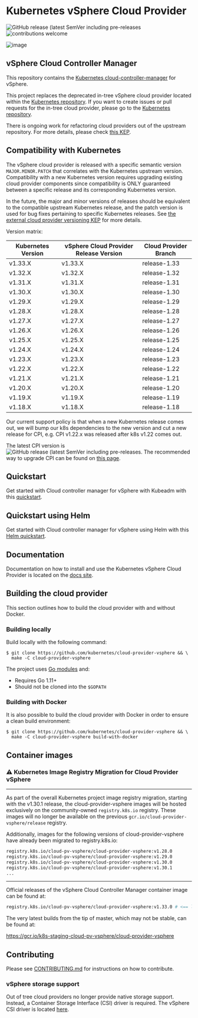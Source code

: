 # Kubernetes vSphere Cloud Provider

![GitHub release (latest SemVer including pre-releases](https://img.shields.io/github/v/release/kubernetes/cloud-provider-vsphere?include_prereleases)
![contributions welcome](https://img.shields.io/badge/contributions-welcome-brightgreen.svg?style=flat)

![image](/docs/images/vsphere_kubernetes_logo.png)

## vSphere Cloud Controller Manager

This repository contains the [Kubernetes cloud-controller-manager](https://kubernetes.io/docs/concepts/architecture/cloud-controller/) for vSphere.

This project replaces the deprecated in-tree vSphere cloud provider located within the [Kubernetes repository](https://github.com/kubernetes/kubernetes/tree/master/staging/src/k8s.io/legacy-cloud-providers/vsphere). If you want to create issues or pull requests for the in-tree cloud provider, please go to the [Kubernetes repository](https://github.com/kubernetes/kubernetes).

There is ongoing work for refactoring cloud providers out of the upstream repository. For more details, please check [this KEP](https://github.com/kubernetes/enhancements/blob/master/keps/sig-cloud-provider/2392-cloud-controller-manager/README.md).

## Compatibility with Kubernetes

The vSphere cloud provider is released with a specific semantic version `MAJOR.MINOR.PATCH` that correlates with the Kubernetes upstream version. Compatibility with a new Kubernetes version requires upgrading existing cloud provider components since compatibility is ONLY guaranteed between a specific release and its corresponding Kubernetes version.

In the future, the major and minor versions of releases should be equivalent to the compatible upstream Kubernetes release, and the patch version is used for bug fixes pertaining to specific Kubernetes releases. See [the external cloud provider versioning KEP](https://github.com/kubernetes/enhancements/tree/master/keps/sig-cloud-provider/1771-versioning-policy-for-external-cloud-providers) for more details.

Version matrix:

<!-- RELEASE_TABLE -->

| Kubernetes Version | vSphere Cloud Provider Release Version | Cloud Provider Branch |
|--------------------|----------------------------------------|-----------------------|
| v1.33.X            | v1.33.X                                | release-1.33          |
| v1.32.X            | v1.32.X                                | release-1.32          |
| v1.31.X            | v1.31.X                                | release-1.31          |
| v1.30.X            | v1.30.X                                | release-1.30          |
| v1.29.X            | v1.29.X                                | release-1.29          |
| v1.28.X            | v1.28.X                                | release-1.28          |
| v1.27.X            | v1.27.X                                | release-1.27          |
| v1.26.X            | v1.26.X                                | release-1.26          |
| v1.25.X            | v1.25.X                                | release-1.25          |
| v1.24.X            | v1.24.X                                | release-1.24          |
| v1.23.X            | v1.23.X                                | release-1.23          |
| v1.22.X            | v1.22.X                                | release-1.22          |
| v1.21.X            | v1.21.X                                | release-1.21          |
| v1.20.X            | v1.20.X                                | release-1.20          |
| v1.19.X            | v1.19.X                                | release-1.19          |
| v1.18.X            | v1.18.X                                | release-1.18          |

Our current support policy is that when a new Kubernetes release comes out, we will bump our k8s dependencies to the new version and cut a new release for CPI, e.g. CPI v1.22.x was released after k8s v1.22 comes out.

The latest CPI version is ![GitHub release (latest SemVer including pre-releases](https://img.shields.io/github/v/release/kubernetes/cloud-provider-vsphere?include_prereleases). The recommended way to upgrade CPI can be found on [this page](https://github.com/kubernetes/cloud-provider-vsphere/blob/master/releases/README.md).

## Quickstart

Get started with Cloud controller manager for vSphere with Kubeadm with this [quickstart](https://cloud-provider-vsphere.sigs.k8s.io/tutorials/kubernetes-on-vsphere-with-kubeadm.html).

## Quickstart using Helm

Get started with Cloud controller manager for vSphere using Helm with this [Helm quickstart](https://github.com/kubernetes/cloud-provider-vsphere/blob/master/docs/book/tutorials/kubernetes-on-vsphere-with-helm.md).

## Documentation

Documentation on how to install and use the Kubernetes vSphere Cloud Provider is located on the [docs site](https://cloud-provider-vsphere.sigs.k8s.io/).

## Building the cloud provider

This section outlines how to build the cloud provider with and without Docker.

### Building locally

Build locally with the following command:

```shell
$ git clone https://github.com/kubernetes/cloud-provider-vsphere && \
  make -C cloud-provider-vsphere
```

The project uses [Go modules](https://github.com/golang/go/wiki/Modules) and:

* Requires Go 1.11+
* Should not be cloned into the `$GOPATH`

### Building with Docker

It is also possible to build the cloud provider with Docker in order to ensure a clean build environment:

```shell
$ git clone https://github.com/kubernetes/cloud-provider-vsphere && \
  make -C cloud-provider-vsphere build-with-docker
```

## Container images

<!-- this section can be removed after v1.32 release -->
### :warning: Kubernetes Image Registry Migration for Cloud Provider vSphere

---

As part of the overall Kubernetes project image registry migration, starting with the v1.30.1 release, the cloud-provider-vsphere images will be hosted exclusively on the community-owned `registry.k8s.io` registry. These images will no longer be available on the previous `gcr.io/cloud-provider-vsphere/release` registry.

Additionally, images for the following versions of cloud-provider-vsphere have already been migrated to registry.k8s.io:

```bash
registry.k8s.io/cloud-pv-vsphere/cloud-provider-vsphere:v1.28.0
registry.k8s.io/cloud-pv-vsphere/cloud-provider-vsphere:v1.29.0
registry.k8s.io/cloud-pv-vsphere/cloud-provider-vsphere:v1.30.0
registry.k8s.io/cloud-pv-vsphere/cloud-provider-vsphere:v1.30.1
...
```

---

Official releases of the vSphere Cloud Controller Manager container image can be found at:

```bash
registry.k8s.io/cloud-pv-vsphere/cloud-provider-vsphere:v1.33.0 # <== latest version
```

The very latest builds from the tip of master, which may not be stable, can be found at:

<https://gcr.io/k8s-staging-cloud-pv-vsphere/cloud-provider-vsphere>

## Contributing

Please see [CONTRIBUTING.md](CONTRIBUTING.md) for instructions on how to contribute.

### vSphere storage support

Out of tree cloud providers no longer provide native storage support. Instead, a
Container Storage Interface (CSI) driver is required. The vSphere CSI driver is
located [here](https://github.com/kubernetes-sigs/vsphere-csi-driver).

